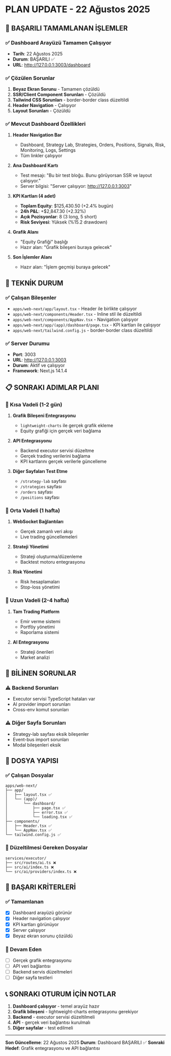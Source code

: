 # PLAN UPDATE - 22 Ağustos 2025

## 🎯 BAŞARILI TAMAMLANAN İŞLEMLER

### ✅ Dashboard Arayüzü Tamamen Çalışıyor
- **Tarih**: 22 Ağustos 2025
- **Durum**: BAŞARILI ✅
- **URL**: http://127.0.0.1:3003/dashboard

### ✅ Çözülen Sorunlar
1. **Beyaz Ekran Sorunu** - Tamamen çözüldü
2. **SSR/Client Component Sorunları** - Çözüldü
3. **Tailwind CSS Sorunları** - border-border class düzeltildi
4. **Header Navigation** - Çalışıyor
5. **Layout Sorunları** - Çözüldü

### ✅ Mevcut Dashboard Özellikleri
1. **Header Navigation Bar**
   - Dashboard, Strategy Lab, Strategies, Orders, Positions, Signals, Risk, Monitoring, Logs, Settings
   - Tüm linkler çalışıyor

2. **Ana Dashboard Kartı**
   - Test mesajı: "Bu bir test bloğu. Bunu görüyorsan SSR ve layout çalışıyor."
   - Server bilgisi: "Server çalışıyor: http://127.0.0.1:3003"

3. **KPI Kartları (4 adet)**
   - **Toplam Equity**: $125,430.50 (+2.4% bugün)
   - **24h P&L**: +$2,847.30 (+2.32%)
   - **Açık Pozisyonlar**: 8 (3 long, 5 short)
   - **Risk Seviyesi**: Yüksek (%15.2 drawdown)

4. **Grafik Alanı**
   - "Equity Grafiği" başlığı
   - Hazır alan: "Grafik bileşeni buraya gelecek"

5. **Son İşlemler Alanı**
   - Hazır alan: "İşlem geçmişi buraya gelecek"

## 🔧 TEKNİK DURUM

### ✅ Çalışan Bileşenler
- `apps/web-next/app/layout.tsx` - Header ile birlikte çalışıyor
- `apps/web-next/components/Header.tsx` - Inline stil ile düzeltildi
- `apps/web-next/components/AppNav.tsx` - Navigation çalışıyor
- `apps/web-next/app/(app)/dashboard/page.tsx` - KPI kartları ile çalışıyor
- `apps/web-next/tailwind.config.js` - border-border class düzeltildi

### ✅ Server Durumu
- **Port**: 3003
- **URL**: http://127.0.0.1:3003
- **Durum**: Aktif ve çalışıyor
- **Framework**: Next.js 14.1.4

## 📋 SONRAKI ADIMLAR PLANI

### 🔄 Kısa Vadeli (1-2 gün)
1. **Grafik Bileşeni Entegrasyonu**
   - `lightweight-charts` ile gerçek grafik ekleme
   - Equity grafiği için gerçek veri bağlama

2. **API Entegrasyonu**
   - Backend executor servisi düzeltme
   - Gerçek trading verilerini bağlama
   - KPI kartlarını gerçek verilerle güncelleme

3. **Diğer Sayfaları Test Etme**
   - `/strategy-lab` sayfası
   - `/strategies` sayfası
   - `/orders` sayfası
   - `/positions` sayfası

### 🔄 Orta Vadeli (1 hafta)
1. **WebSocket Bağlantıları**
   - Gerçek zamanlı veri akışı
   - Live trading güncellemeleri

2. **Strateji Yönetimi**
   - Strateji oluşturma/düzenleme
   - Backtest motoru entegrasyonu

3. **Risk Yönetimi**
   - Risk hesaplamaları
   - Stop-loss yönetimi

### 🔄 Uzun Vadeli (2-4 hafta)
1. **Tam Trading Platform**
   - Emir verme sistemi
   - Portföy yönetimi
   - Raporlama sistemi

2. **AI Entegrasyonu**
   - Strateji önerileri
   - Market analizi

## 🚨 BİLİNEN SORUNLAR

### ⚠️ Backend Sorunları
- Executor servisi TypeScript hataları var
- AI provider import sorunları
- Cross-env komut sorunları

### ⚠️ Diğer Sayfa Sorunları
- Strategy-lab sayfası eksik bileşenler
- Event-bus import sorunları
- Modal bileşenleri eksik

## 📁 DOSYA YAPISI

### ✅ Çalışan Dosyalar
```
apps/web-next/
├── app/
│   ├── layout.tsx ✅
│   └── (app)/
│       └── dashboard/
│           ├── page.tsx ✅
│           ├── error.tsx ✅
│           └── loading.tsx ✅
├── components/
│   ├── Header.tsx ✅
│   └── AppNav.tsx ✅
└── tailwind.config.js ✅
```

### 🔧 Düzeltilmesi Gereken Dosyalar
```
services/executor/
├── src/routes/ai.ts ❌
├── src/ai/index.ts ❌
└── src/ai/providers/index.ts ❌
```

## 🎯 BAŞARI KRİTERLERİ

### ✅ Tamamlanan
- [x] Dashboard arayüzü görünür
- [x] Header navigation çalışıyor
- [x] KPI kartları görünüyor
- [x] Server çalışıyor
- [x] Beyaz ekran sorunu çözüldü

### 🔄 Devam Eden
- [ ] Gerçek grafik entegrasyonu
- [ ] API veri bağlantısı
- [ ] Backend servis düzeltmeleri
- [ ] Diğer sayfa testleri

## 📞 SONRAKI OTURUM İÇİN NOTLAR

1. **Dashboard çalışıyor** - temel arayüz hazır
2. **Grafik bileşeni** - lightweight-charts entegrasyonu gerekiyor
3. **Backend** - executor servisi düzeltilmeli
4. **API** - gerçek veri bağlantısı kurulmalı
5. **Diğer sayfalar** - test edilmeli

---
**Son Güncelleme**: 22 Ağustos 2025
**Durum**: Dashboard BAŞARILI ✅
**Sonraki Hedef**: Grafik entegrasyonu ve API bağlantısı 